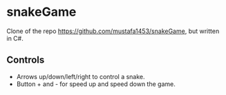 # snakeGame

Clone of the repo https://github.com/mustafa1453/snakeGame, but written in C#.

## Controls

* Arrows up/down/left/right to control a snake.
* Button + and - for speed up and speed down the game.